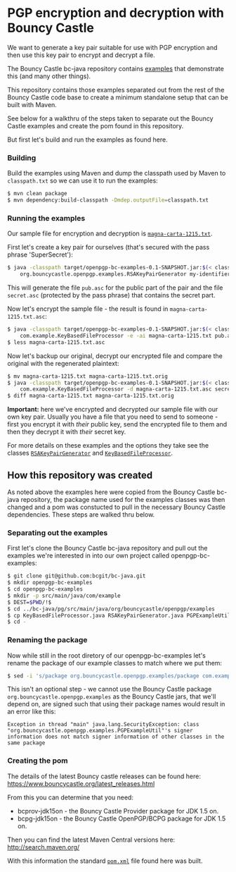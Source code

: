 PGP encryption and decryption with Bouncy Castle
================================================

We want to generate a key pair suitable for use with PGP encryption and then use this key pair to encrypt and decrypt a file.

The Bouncy Castle bc-java repository contains [examples](https://github.com/bcgit/bc-java/tree/master/pg/src/main/java/org/bouncycastle/openpgp/examples) that demonstrate this (and many other things).

This repository contains those examples separated out from the rest of the Bouncy Castle code base to create a minimum standalone setup that can be built with Maven.

See below for a walkthru of the steps taken to separate out the Bouncy Castle examples and create the pom found in this repository.

But first let's build and run the examples as found here.

### Building

Build the examples using Maven and dump the classpath used by Maven to `classpath.txt` so we can use it to run the examples:
```bash
$ mvn clean package
$ mvn dependency:build-classpath -Dmdep.outputFile=classpath.txt
```

### Running the examples

Our sample file for encryption and decryption is [`magna-carta-1215.txt`](magna-carta-1215.txt).

First let's create a key pair for ourselves (that's secured with the pass phrase 'SuperSecret'):
```bash
$ java -classpath target/openpgp-bc-examples-0.1-SNAPSHOT.jar:$(< classpath.txt) \
    org.bouncycastle.openpgp.examples.RSAKeyPairGenerator my-identifier SuperSecret
```

This will generate the file `pub.asc` for the public part of the pair and the file `secret.asc` (protected by the pass phrase) that contains the secret part.

Now let's encrypt the sample file - the result is found in `magna-carta-1215.txt.asc`:
```bash
$ java -classpath target/openpgp-bc-examples-0.1-SNAPSHOT.jar:$(< classpath.txt) \
    com.example.KeyBasedFileProcessor -e -ai magna-carta-1215.txt pub.asc 
$ less magna-carta-1215.txt.asc 
```

Now let's backup our original, decrypt our encrypted file and compare the original with the regenerated plaintext:
```bash
$ mv magna-carta-1215.txt magna-carta-1215.txt.orig
$ java -classpath target/openpgp-bc-examples-0.1-SNAPSHOT.jar:$(< classpath.txt) \
    com.example.KeyBasedFileProcessor -d magna-carta-1215.txt.asc secret.asc SuperSecret
$ diff magna-carta-1215.txt magna-carta-1215.txt.orig 
```

**Important:** here we've encrypted and decrypted our sample file with our own key pair. Usually you have a file that you need to send to someone - first you encrypt it with _their_ public key, send the encrypted file to them and then they decrypt it with _their_ secret key.

For more details on these examples and the options they take see the classes [`RSAKeyPairGenerator`](src/main/java/com/example/RSAKeyPairGenerator.java) and [`KeyBasedFileProcessor`](src/main/java/com/example/KeyBasedFileProcessor.java).

How this repository was created
-------------------------------

As noted above the examples here were copied from the Bouncy Castle bc-java repository, the package name used for the examples classes was then changed and a pom was constucted to pull in the necessary Bouncy Castle dependencies. These steps are walked thru below.

### Separating out the examples

First let's clone the Bouncy Castle bc-java repository and pull out the examples we're interested in into our own project called openpgp-bc-examples:

```bash
$ git clone git@github.com:bcgit/bc-java.git
$ mkdir openpgp-bc-examples
$ cd openpgp-bc-examples
$ mkdir -p src/main/java/com/example
$ DEST=$PWD/!$
$ cd ../bc-java/pg/src/main/java/org/bouncycastle/openpgp/examples
$ cp KeyBasedFileProcessor.java RSAKeyPairGenerator.java PGPExampleUtil.java $DEST
$ cd -
```

### Renaming the package

Now while still in the root diretory of our openpgp-bc-examples let's rename the package of our example classes to match where we put them:

```bash
$ sed -i 's/package org.bouncycastle.openpgp.examples/package com.example/' src/main/java/com/example/*
```

This isn't an optional step - we cannot use the Bouncy Castle package `org.bouncycastle.openpgp.examples` as the Bouncy Castle jars, that we'll depend on, are signed such that using their package names would result in an error like this:
```
Exception in thread "main" java.lang.SecurityException: class "org.bouncycastle.openpgp.examples.PGPExampleUtil"'s signer information does not match signer information of other classes in the same package
```

### Creating the pom

The details of the latest Bouncy castle releases can be found here: https://www.bouncycastle.org/latest_releases.html

From this you can determine that you need:

* bcprov-jdk15on - the Bouncy Castle Provider package for JDK 1.5 on.
* bcpg-jdk15on - the Bouncy Castle OpenPGP/BCPG package for JDK 1.5 on.

Then you can find the latest Maven Central versions here: http://search.maven.org/

With this information the standard [`pom.xml`](pom.xml) file found here was built.
